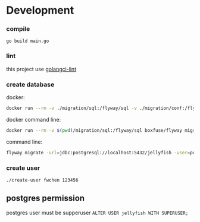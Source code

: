 # Development

### compile 
`go build main.go`

### lint
this project use [golangci-lint](https://github.com/golangci/golangci-lint#editor-integration)

### create database
docker:
``` bash
docker run --rm -v ./migration/sql:/flyway/sql -v ./migration/conf:/flyway/conf boxfuse/flyway migrate 
```

docker command line:
``` bash
docker run --rm -v $(pwd)/migration/sql:/flyway/sql boxfuse/flyway migrate -url=jdbc:postgresql://172.17.0.1:5432/jellyfish -user=postgres -password=mysecretpassword
```

command line:
``` bash
flyway migrate -url=jdbc:postgresql://localhost:5432/jellyfish -user=postgres -password=mysecretpassword -locations="./migration/sql"
```

### create user
`./create-user fwchen 123456`


## postgres permission
postgres user must be supperuser
`ALTER USER jellyfish WITH SUPERUSER;`      